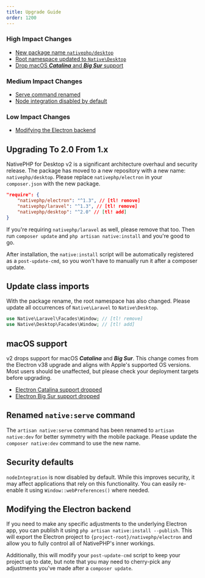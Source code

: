 ```yaml
---
title: Upgrade Guide
order: 1200
---
```


### High Impact Changes

- [New package name `nativephp/desktop`](#upgrading-to-20-from-1x)
- [Root namespace updated to `Native\Desktop`](#update-class-imports)
- [Drop macOS **_Catalina_** and **_Big Sur_** support](#macos-support)

### Medium Impact Changes

- [Serve command renamed](#renamed-codenativeservecode-command)
- [Node integration disabled by default](#security-defaults)

### Low Impact Changes

- [Modifying the Electron backend](#modifying-the-electron-backend)

## Upgrading To 2.0 From 1.x

NativePHP for Desktop v2 is a significant architecture overhaul and security release. The package has moved to a new repository with a new name: `nativephp/desktop`.
Please replace `nativephp/electron` in your `composer.json` with the new package.

```json
"require": {
    "nativephp/electron": "^1.3", // [tl! remove]
    "nativephp/laravel": "^1.3", // [tl! remove]
    "nativephp/desktop": "^2.0" // [tl! add]
}
```

If you're requiring `nativephp/laravel` as well, please remove that too.
Then run `composer update` and `php artisan native:install` and you're good to go.

After installation, the `native:install` script will be automatically registered as a `post-update-cmd`, so you won't have to manually run it after a composer update.

## Update class imports

With the package rename, the root namespace has also changed. Please update all occurrences of `Native\Laravel` to `Native\Desktop`.

```php
use Native\Laravel\Facades\Window; // [tl! remove]
use Native\Desktop\Facades\Window; // [tl! add]
```

## macOS support

v2 drops support for macOS **_Catalina_** and **_Big Sur_**. This change comes from the Electron v38 upgrade and aligns with Apple's supported OS versions. Most users should be unaffected, but please check your deployment targets before upgrading.

- <a href="https://www.electronjs.org/docs/latest/breaking-changes#removed-macos-1015-support" target="_blank" rel="noopener">Electron Catalina support dropped</a>
- <a href="https://www.electronjs.org/docs/latest/breaking-changes#removed-macos-11-support" target="_blank" rel="noopener">Electron Big Sur support dropped</a>

## Renamed `native:serve` command

The `artisan native:serve` command has been renamed to `artisan native:dev` for better symmetry with the mobile package.
Please update the `composer native:dev` command to use the new name.

## Security defaults

`nodeIntegration` is now disabled by default. While this improves security, it may affect applications that rely on this functionality. You can easily re-enable it using `Window::webPreferences()` where needed.

## Modifying the Electron backend

If you need to make any specific adjustments to the underlying Electron app, you can publish it using `php artisan native:install --publish`. This will export the Electron project to `{project-root}/nativephp/electron` and allow you to fully control all of NativePHP's inner workings.

Additionally, this will modify your `post-update-cmd` script to keep your project up to date, but note that you may need to cherry-pick any adjustments you've made after a `composer update`.
